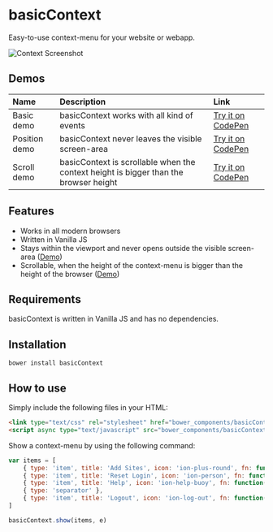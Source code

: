 # basicContext

Easy-to-use context-menu for your website or webapp.

![Context Screenshot](http://l.electerious.com/uploads/big/9f182a325203b158e59ad48aaebb13a2.png)

## Demos

| Name | Description | Link |
|:-----------|:------------|:------------|
| Basic demo | basicContext works with all kind of events | [Try it on CodePen](http://codepen.io/electerious/pen/emaJxE) |
| Position demo | basicContext never leaves the visible screen-area | [Try it on CodePen](http://codepen.io/electerious/pen/GJqrZN) |
| Scroll demo | basicContext is scrollable when the context height is bigger than the browser height | [Try it on CodePen](http://codepen.io/electerious/pen/aOZpZr) |

## Features

- Works in all modern browsers
- Written in Vanilla JS
- Stays within the viewport and never opens outside the visible screen-area ([Demo](http://codepen.io/electerious/pen/GJqrZN))
- Scrollable, when the height of the context-menu is bigger than the height of the browser ([Demo](http://codepen.io/electerious/pen/aOZpZr))

## Requirements

basicContext is written in Vanilla JS and has no dependencies.


## Installation

	bower install basicContext
	
## How to use

Simply include the following files in your HTML:

```html
<link type="text/css" rel="stylesheet" href="bower_components/basicContext/dist/basicContext.min.css">
<script async type="text/javascript" src="bower_components/basicContext/dist/basicContext.min.js"></script>
```

Show a context-menu by using the following command:

```js
var items = [
	{ type: 'item', title: 'Add Sites', icon: 'ion-plus-round', fn: function() {} },
	{ type: 'item', title: 'Reset Login', icon: 'ion-person', fn: function() {} },
	{ type: 'item', title: 'Help', icon: 'ion-help-buoy', fn: function() {} },
	{ type: 'separator' },
	{ type: 'item', title: 'Logout', icon: 'ion-log-out', fn: function() {} }
]

basicContext.show(items, e)
```